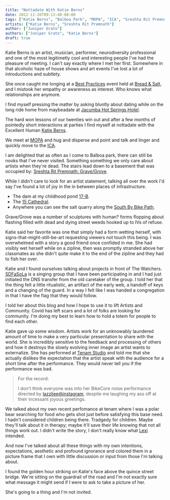 ```yaml
---
title: "Nottadate With Katie Berns"
date: 2022-11-26T09:13:40-08:00
tags: ["Katie Berns", "Balboa Park", "MOPA", "ICA", "Sreshta Rit Premnath", "Cara Knott", "tenam", "infrastructure", "15 Cathedral", "Best Practices", "Jacumba Hot Springs Hotel", "Bread & Salt", "The Watchers", "SDFaSoLa", "BikeCore", "tragedy", "lazzliee"]
artists: ["Katie Berns", "Sreshta Rit Premnath"]
author: ["Juniper Grato"]
authors: ["Juniper Grato", "Katie Berns"]
draft: true
---
```


Katie Berns is an artist, musician, performer, neurodiversity professional and one of the most legitimetly cool and interesting people I've had the pleasure of meeting.
I can't say exactly where I met her first.
Somewhere in that alcoholic haze of house shows and art events I've lost a lot of introductions and subtlety.

She once caught me longing at a [Best Practices](https://www.practicebest.org/past-exhibtions) event held at [Bread & Salt](https://www.breadandsaltsandiego.com), and I mistook her empathy or awareness as interest.
Who knows what relationships are anymore.

I find myself pressing the matter by asking bluntly about dating while on the long ride home from maybeadate at [Jacumba Hot Springs Hotel](https://www.instagram.com/jacumbahotspringshotel/).

The hard won lessons of our twenties win out and after a few months of pointedly short interactions at parties I find myself at nottadate with the Excellent Human [Katie Berns](https://katieberns.com/about).

We meet at [MOPA](https://mopa.org/) and hug and disperse and point and talk and linger and quickly move to the [ICA](https://icasandiego.org/).

I am delighted that as often as I come to Balboa park, there can still be nooks that I've never visited.
Something something we only care about artists when they're dead.
The stairs lead down to a basement that was occupied by: [Sreshta Rit Premnath: Grave/Grove](https://icasandiego.org/art/sreshta-rit-premnath/).

While I didn't care to look for an artist statement, talking all over the work I'd say I've found a lot of joy in the in between places of infrastructure.
* The dam at my childhood pond [17-B](https://www.sandiegoponds.info/p/pond-17b.html).
* The [15 Cathedral](https://en.wikipedia.org/wiki/Murder_of_Cara_Knott).
* Anywhere you can see the salt quarry along the [South By Bike Path](https://www.sandiego.org/articles/biking/bike-route-bayshore-bikeway.aspx).

Grave/Grove was a number of sculptures with human? forms flopping about flashing filled with dead and dying street weeds hooked up to IVs of refuse.

Katie said her favorite was one that simply had a form wetting herself, with signs-that-might-still-be-art requesting viewers not touch this being.
I was overwhelmed with a story a good friend once confided in me.
She had visibly wet herself while on a zipline, then was promptly stranded above her classmates as she didn't quite make it to the end of the zipline and they had to fish her over.

Katie and I found ourselves talking about projects in front of The Watchers.
[SDFaSoLa](https://www.sdfasola.org/) is a singing group that I have been participating in and I had just initiated the DNS transfer from the old caretaker of the group.
I told her that the thing felt a little ritualistic, an artifact of the early web, a handoff of keys and a changing of the guard.
In a way I felt like I was handed a congregation in that I have the flag that they would follow.

I told her about this blog and how I hope to use it to lift Artists and Community.
Covid has left scars and a lot of folks are looking for community.
I'm doing my best to learn how to hold a totem for people to find each other.

Katie gave up some wisdom.
Artists work for an unknowably laundered amount of time to make a very particular presentation to share with the world.
She is incredibly sensitive to the feedback and processing of others and how it destroys the slowly evolving inner image an artist wants to externalize.
She has performed at [Tenam Studio](https://www.tenamstudio.com/) and told me that she actually dislikes the expectation that the artist speak with the audience for a short time after the performance.
They would never tell you if the performance was bad.

> For the record:
> 
> I don't think everyone was into her BikeCore noise performance directed by [lazzliee@instagram](https://www.instagram.com/lazzliee/), despite me laughing my ass off at their incessant joyous greetings.

We talked about my own recent perfomance at tenam where I was a polar bear searching for food who gets shot just before satisfying this base need.
I hadn't considered children being there.
Tradgedy for children.
Maybe they'll talk about it in therapy; maybe it'll save their life knowing that not all things work out.
I didn't write the story, I don't really know what [Lexi](https://www.lexipulido.com/) intended.

And now I've talked about all these things with my own intentions, expectations, aesthetic and profound ignorance and colored them in a picture frame that I own with little discussion or input from those I'm talking about.

I found the golden hour striking on Katie's face above the quince street bridge.
We're sitting on the guardrail of the road and I'm not exactly sure what message it might send if I were to ask to take a picture of her.

She's going to a thing and I'm not invited.


